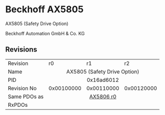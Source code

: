 # Beckhoff AX5805

AX5805 (Safety Drive Option)

Beckhoff Automation GmbH & Co. KG



## Revisions
<table>
<tr >
<td>Revision</td>
<td>r0</td>
<td>r1</td>
<td>r2</td>
</tr>
<tr >
<td>Name</td>
<td colspan=3 align="center">AX5805 (Safety Drive Option)</td>
</tr>
<tr >
<td>PID</td>
<td colspan=3 align="center">0x16ad6012</td>
</tr>
<tr >
<td>Revision No</td>
<td>0x00100000</td>
<td>0x00110000</td>
<td>0x00120000</td>
</tr>
<tr >
<td>Same PDOs as</td>
<td colspan=3 align="center"><a href="AX5806">AX5806 r0</a></td>
</tr>
<tr >
<td>RxPDOs</td>
<td colspan=3 align="left"></td>
</tr>
</table>

